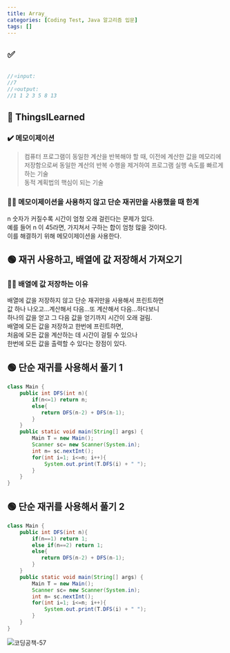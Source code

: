 ```yaml
---
title: Array_
categories: [Coding Test, Java 알고리즘 입문]
tags: []
---
```


## ✅

```java

//⭐️input:
//7
//⭐️output:
//1 1 2 3 5 8 13
```

## 🔵 ThingsILearned

### ✔️ 메모이제이션

> 컴퓨터 프로그램이 동일한 계산을 반복해야 할 때, 이전에 계산한 값을 메모리에 저장함으로써 동일한 계산의 반복 수행을 제거하여 프로그램 실행 속도를 빠르게 하는 기술 <br>
> 동적 계획법의 핵심이 되는 기술 <br>

### 👎🏻 메모이제이션을 사용하지 않고 단순 재귀만을 사용했을 때 한계

n 숫자가 커질수록 시간이 엄청 오래 걸린다는 문제가 있다. <br>
예를 들어 n 이 45라면, 가지쳐서 구하는 합이 엄청 많을 것이다. <br>
이를 해결하기 위해 메모이제이션을 사용한다. <br>

## 🟢 재귀 사용하고, 배열에 값 저장해서 가져오기

### 👍🏻 배열에 값 저장하는 이유

배열에 값을 저장하지 않고 단순 재귀만을 사용해서 프린트하면 <br>
값 하나 나오고...계산해서 다음...또 계산해서 다음...하다보니<br>
하나의 값을 얻고 그 다음 값을 얻기까지 시간이 오래 걸림. <br>
배열에 모든 값을 저장하고 한번에 프린트하면,<br>
처음에 모든 값을 계산하는 데 시간이 걸릴 수 있으나<br>
한번에 모든 값을 출력할 수 있다는 장점이 있다. <br>

## 🟢 단순 재귀를 사용해서 풀기 1

```java
class Main {
    public int DFS(int n){
        if(n<=1) return n;
        else{
           return DFS(n-2) + DFS(n-1);
        }
    }
    public static void main(String[] args) {
        Main T = new Main();
        Scanner sc= new Scanner(System.in);
        int n= sc.nextInt();
        for(int i=1; i<=n; i++){
            System.out.print(T.DFS(i) + " ");
        }
    }
}


```

## 🟢 단순 재귀를 사용해서 풀기 2

```java
class Main {
    public int DFS(int n){
        if(n==1) return 1;
        else if(n==2) return 1;
        else{
           return DFS(n-2) + DFS(n-1);
        }
    }
    public static void main(String[] args) {
        Main T = new Main();
        Scanner sc= new Scanner(System.in);
        int n= sc.nextInt();
        for(int i=1; i<=n; i++){
            System.out.print(T.DFS(i) + " ");
        }
    }
}


```

![코딩공책-57](https://github.com/soheeparklee/sc_project_carrotmkt/assets/97790983/e322383f-153e-418c-b2f4-abb249e39472)
